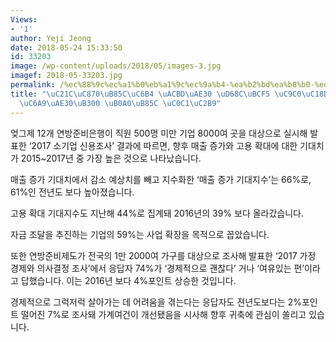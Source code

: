 ```yaml
---
Views:
- '1'
author: Yeji Jeong
date: 2018-05-24 15:33:50
id: 33203
image: /wp-content/uploads/2018/05/images-3.jpg
imagef: 2018-05-33203.jpg
permalink: /%ec%88%9c%ec%a1%b0%eb%a1%9c%ec%9a%b4-%ea%b2%bd%ea%b8%b0-%ed%9a%8c%eb%b3%b5-%ec%a7%80%ec%86%8d%ea%b3%a0%ec%9a%a9%ea%b8%b0%eb%8c%80-%eb%82%a0%eb%a1%9c-%ec%83%81%ec%8a%b9/
title: "\uC21C\uC870\uB85C\uC6B4 \uACBD\uAE30 \uD68C\uBCF5 \uC9C0\uC18D\u2026\uACE0\
  \uC6A9\uAE30\uB300 \uB0A0\uB85C \uC0C1\uC2B9"
---
```


엊그제 12개 연방준비은행이 직원 500명 미만 기업 8000여 곳을 대상으로 실시해 발표한 ‘2017 소기업 신용조사’ 결과에 따르면, 향후 매출 증가와 고용 확대에 대한 기대치가 2015~2017년 중 가장 높은 것으로 나타났습니다.

매출 증가 기대치에서 감소 예상치를 빼고 지수화한 ‘매출 증가 기대지수’는 66%로, 61%인 전년도 보다 높아졌습니다.

고용 확대 기대지수도 지난해 44%로 집계돼 2016년의 39% 보다 올라갔습니다.

자금 조달을 추진하는 기업의 59%는 사업 확장을 목적으로 꼽았습니다.

또한 연방준비제도가 전국의 1만 2000여 가구를 대상으로 조사해 발표한 ‘2017 가정 경제와 의사결정 조사’에서 응답자 74%가 ‘경제적으로 괜찮다’ 거나 ‘여유있는 편’이라고 답했습니다. 이는 2016년 보다 4%포인트 상승한 것입니다.

경제적으로 그럭저럭 살아가는 데 어려움을 겪는다는 응답자도 젼년도보다는 2%포인트 떨어진 7%로 조사돼 가계여건이 개선됐음을 시사해 향후 귀축에 관심이 쏠리고 있습니다.